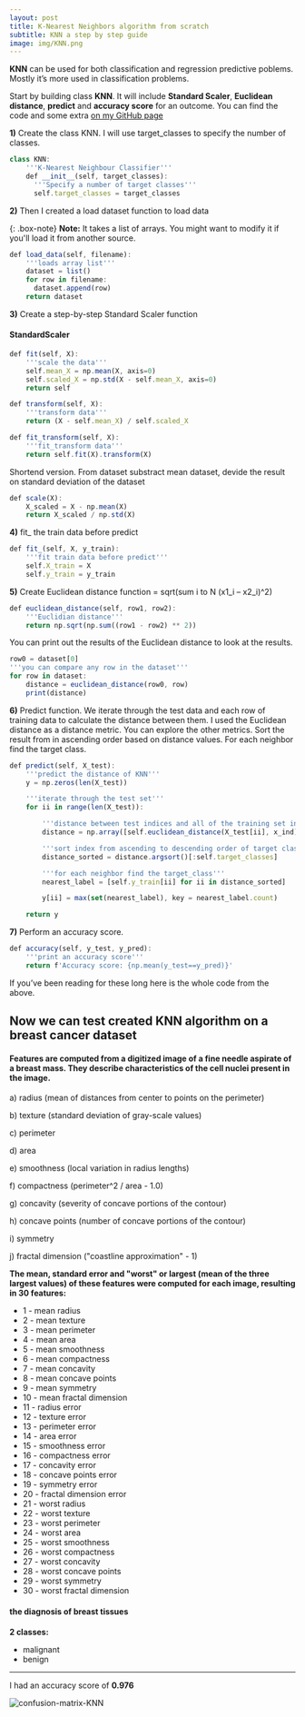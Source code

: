 ```yaml
---
layout: post
title: K-Nearest Neighbors algorithm from scratch
subtitle: KNN a step by step guide  
image: img/KNN.png
---
```

**KNN** can be used for both classification and regression predictive poblems. Mostly it’s more used in classification problems.

Start by building class **KNN**. It will include **Standard Scaler**, **Euclidean distance**, **predict** and **accuracy score** for an outcome. You can find the code and some extra [on my GitHub page](https://github.com/Edudeiko/CS-Data-Science-Build-Week-1)

**1)** Create the class KNN. I will use target_classes to specify the number of classes.

```javascript
class KNN:
    '''K-Nearest Neighbour Classifier'''
    def __init__(self, target_classes):
      '''Specify a number of target classes'''
      self.target_classes = target_classes
```
**2)** Then I created a load dataset function to load data

{: .box-note}
**Note:** It takes a list of arrays. You might want to modify it if you'll load it from another source.

```javascript
def load_data(self, filename):
    '''loads array list'''
    dataset = list()
    for row in filename:
      dataset.append(row)
    return dataset
```

**3)** Create a step-by-step Standard Scaler function

#### StandardScaler

```javascript
def fit(self, X):
    '''scale the data'''
    self.mean_X = np.mean(X, axis=0)
    self.scaled_X = np.std(X - self.mean_X, axis=0)
    return self

def transform(self, X):
    '''transform data'''
    return (X - self.mean_X) / self.scaled_X

def fit_transform(self, X):
    '''fit_transform data'''
    return self.fit(X).transform(X)
```

Shortend version. From dataset substract mean dataset, devide the result on standard deviation of the dataset

```javascript
def scale(X):
    X_scaled = X - np.mean(X)
    return X_scaled / np.std(X)
```

**4)** fit_ the train data before predict

```javascript
def fit_(self, X, y_train):
    '''fit train data before predict'''
    self.X_train = X
    self.y_train = y_train
```

**5)** Create Euclidean distance function = sqrt(sum i to N (x1_i – x2_i)^2)

```javascript
def euclidean_distance(self, row1, row2):
    '''Euclidian distance'''
    return np.sqrt(np.sum((row1 - row2) ** 2))
```

You can print out the results of the Euclidean distance to look at the results.

```javascript
row0 = dataset[0]
'''you can compare any row in the dataset'''
for row in dataset:
    distance = euclidean_distance(row0, row)
    print(distance)
```

**6)** Predict function. We iterate through the test data and each row of training data to calculate the distance between them. I used the Euclidean distance as a distance metric. You can explore the other metrics. Sort the result from in ascending order based on distance values. For each neighbor find the target class. 

```javascript
def predict(self, X_test):
    '''predict the distance of KNN'''
    y = np.zeros(len(X_test))

    '''iterate through the test set'''
    for ii in range(len(X_test)):

        '''distance between test indices and all of the training set indices'''
        distance = np.array([self.euclidean_distance(X_test[ii], x_ind) for x_ind in self.X_train])

        '''sort index from ascending to descending order of target classes'''
        distance_sorted = distance.argsort()[:self.target_classes]

        '''for each neighbor find the target_class'''
        nearest_label = [self.y_train[ii] for ii in distance_sorted]

        y[ii] = max(set(nearest_label), key = nearest_label.count)

    return y
```

**7)** Perform an accuracy score.

```javascript
def accuracy(self, y_test, y_pred):
    '''print an accuracy score'''
    return f'Accuracy score: {np.mean(y_test==y_pred)}'
```

If you’ve been reading for these long here is the whole code from the above.

<script
src="https://gist.github.com/Edudeiko/abbbcf0e70b8b638191f7acb197924b7.js">
</script>

## Now we can test created KNN algorithm on a breast cancer dataset

#### Features are computed from a digitized image of a fine needle aspirate of a breast mass. They describe characteristics of the cell nuclei present in the image.

a) radius (mean of distances from center to points on the perimeter)

b) texture (standard deviation of gray-scale values) 

c) perimeter 

d) area 

e) smoothness (local variation in radius lengths) 

f) compactness (perimeter^2 / area - 1.0) 

g) concavity (severity of concave portions of the contour)

h) concave points (number of concave portions of the contour) 

i) symmetry 

j) fractal dimension ("coastline approximation" - 1)

**The mean, standard error and "worst" or largest (mean of the three largest values) of these features were computed for each image, resulting in 30 features:**

- 1 - mean radius
- 2 - mean texture
- 3 - mean perimeter
- 4 - mean area
- 5 - mean smoothness
- 6 - mean compactness
- 7 - mean concavity
- 8 - mean concave points
- 9 - mean symmetry
- 10 - mean fractal dimension
- 11 - radius error
- 12 - texture error
- 13 - perimeter error
- 14 - area error
- 15 - smoothness error
- 16 - compactness error
- 17 - concavity error
- 18 - concave points error
- 19 - symmetry error
- 20 - fractal dimension error
- 21 - worst radius
- 22 - worst texture
- 23 - worst perimeter
- 24 - worst area
- 25 - worst smoothness
- 26 - worst compactness
- 27 - worst concavity
- 28 - worst concave points
- 29 - worst symmetry
- 30 - worst fractal dimension 

#### the diagnosis of breast tissues
**2 classes:**
- malignant
- benign


<script 
src="https://gist.github.com/Edudeiko/0da50c3878fc510661d08124755e11dd.js">
</script>

---
I had an accuracy score of **0.976**

<img src="https://i.ibb.co/2SmNFrm/confusion-matrix-KNN.png" alt="confusion-matrix-KNN" border="0">
